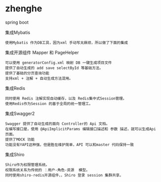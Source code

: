 # zhenghe
spring boot

集成Mybatis

    使用Mybatis 作为DB工具，因为xml 手动写太麻烦，所以做了下面的集成
集成开源组件 Mapper 和 PageHelper

    可以使用 generatorConfig.xml 映射 DB 一键生成项目文件
    提供了自动生成的 add save selectById 等基础方法。
    提供了基础的分页查询功能
    支持xml + 注解 + 自动生成方法混用。

集成Redis

    同时使用 Redis 注解实现自动缓存，以及 Redis集中式Session管理。
    使用Redis作为Session 的基于全局的统一管理工。
    
集成Swagger2 

    Swagger 提供了自动生成的面向 Controller的 Api 文档。
    在编写接口是，使用 @ApiImplicitParams 编辑接口描述和 参数 描述，就可以生成Api 页面。
    提供了MOCK 功能
    功能没有YAPI这种强，但是胜在维护简单，API 可以和master 代码保持一致
    
集成Shiro
    
    Shiro作为权限管理系统。
    权限系统关系为传统的 ：用户-角色-资源  模型。
    同时使用shiro-redis开源组件，，Shiro 登录 session 集群共享。
    
    
